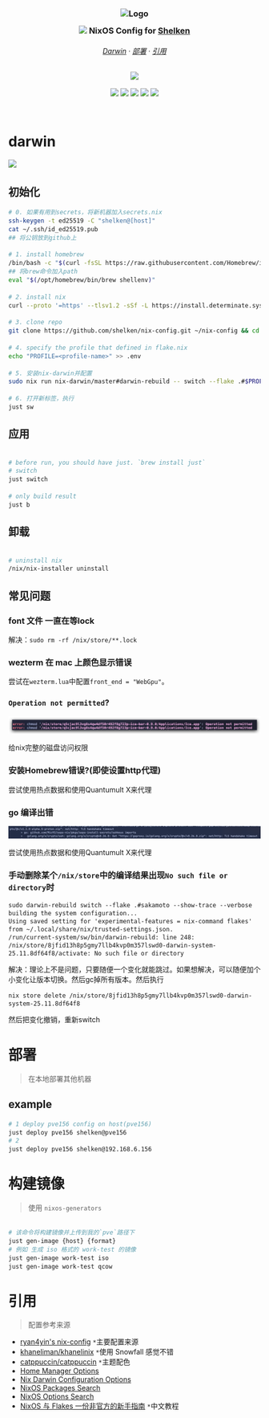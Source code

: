 <h3 align="center">
  <img src="https://images.weserv.nl?url=https://avatars.githubusercontent.com/u/33972006?v=4&fit=cover&mask=circle&maxage=7d" width="100" alt="Logo"/><br/>
  <img src="https://raw.githubusercontent.com/catppuccin/catppuccin/main/assets/misc/transparent.png" height="30" width="0px"/>
  <img src="https://cdn.jsdelivr.net/gh/homarr-labs/dashboard-icons/svg/nixos.svg" height="15" /> NixOS Config for <a href="https://github.com/shelken">Shelken</a>
  <img src="https://raw.githubusercontent.com/catppuccin/catppuccin/main/assets/misc/transparent.png" height="30" width="0px"/>
</h3>

<h6 align="center">
  <a href="#darwin">Darwin</a>
  ·
  <a href="#部署">部署</a>
  ·
  <a href="#引用">引用</a>
</h6>

<p align="center">
  <img src="https://raw.githubusercontent.com/catppuccin/catppuccin/main/assets/palette/macchiato.png" width="400" />
</p>

<p align="center">
  <a href="https://nixos.org/"><img src="https://img.shields.io/badge/NixOS-24.05-informational.svg?label=&style=for-the-badge&logo=nixos&color=EED49F&logoColor=D9E0EE&labelColor=363A4F"></a>
  <a href="https://github.com/shelken/nix-config"><img src="https://img.shields.io/github/repo-size/shelken/nix-config?style=for-the-badge&logo=github&labelColor=363A4F&color=8AADF4"></a>
  <a href="https://github.com/shelken/nix-config/commits"><img src="https://img.shields.io/github/last-commit/shelken/nix-config?logo=nixos&labelColor=363a4f&color=f5a97f&style=for-the-badge"></a>
  <a href="https://github.com/shelken/dotfiles.nix"><img src="https://img.shields.io/github/last-commit/shelken/dotfiles.nix?label=dotfiles&logoColor=363a4f&color=C6A0F6&style=for-the-badge&labelColor=363a4f"></a>
  <a href="https://github.com/shelken/dotfiles.nix"><img src="https://img.shields.io/github/actions/workflow/status/shelken/dotfiles.nix/sync-upstream.yml?label=dotfiles&logo=githubactions&logoColor=white&labelColor=363a4f&color=b7bdf8&style=for-the-badge"></a>
</p>

&nbsp;

# darwin

![](https://cdn.jsdelivr.net/gh/shelken/picbed@main/uPic/2025-08/VRa3Gk_eXkZdS.png)

## 初始化

```bash
# 0. 如果有用到secrets，将新机器加入secrets.nix
ssh-keygen -t ed25519 -C "shelken@[host]"
cat ~/.ssh/id_ed25519.pub
## 将公钥放到github上

# 1. install homebrew
/bin/bash -c "$(curl -fsSL https://raw.githubusercontent.com/Homebrew/install/HEAD/install.sh)"
## 将brew命令加入path
eval "$(/opt/homebrew/bin/brew shellenv)"

# 2. install nix
curl --proto '=https' --tlsv1.2 -sSf -L https://install.determinate.systems/nix | sh -s -- install

# 3. clone repo
git clone https://github.com/shelken/nix-config.git ~/nix-config && cd ~/nix-config

# 4. specify the profile that defined in flake.nix
echo "PROFILE=<profile-name>" >> .env

# 5. 安装nix-darwin并配置
sudo nix run nix-darwin/master#darwin-rebuild -- switch --flake .#$PROFILE

# 6. 打开新标签，执行
just sw

```

## 应用

```bash

# before run, you should have just. `brew install just`
# switch
just switch

# only build result
just b

```

## 卸载

```bash

# uninstall nix
/nix/nix-installer uninstall

```

## 常见问题

### font 文件 一直在等lock

解决：`sudo rm -rf /nix/store/**.lock`

### wezterm 在 mac 上颜色显示错误

尝试在`wezterm.lua`中配置`front_end = "WebGpu"`。

### `Operation not permitted`?

![](assets/imgs/README_2024-09-19_01-08-46.png)

给nix完整的磁盘访问权限

### 安装Homebrew错误?(即使设置http代理)

尝试使用热点数据和使用Quantumult X来代理

### go 编译出错

![](assets/imgs/README_2024-11-16_21-25-22.png)

尝试使用热点数据和使用Quantumult X来代理

### 手动删除某个`/nix/store`中的编译结果出现`No such file or directory`时

```shell
sudo darwin-rebuild switch --flake .#sakamoto --show-trace --verbose
building the system configuration...
Using saved setting for 'experimental-features = nix-command flakes' from ~/.local/share/nix/trusted-settings.json.
/run/current-system/sw/bin/darwin-rebuild: line 248: /nix/store/8jfid13h8p5gmy7llb4kvp0m357lswd0-darwin-system-25.11.8df64f8/activate: No such file or directory
```

解决：理论上不是问题，只要随便一个变化就能跳过。如果想解决，可以随便加个小变化让版本切换。然后gc掉所有版本。然后执行

```shell
nix store delete /nix/store/8jfid13h8p5gmy7llb4kvp0m357lswd0-darwin-system-25.11.8df64f8
```

然后把变化撤销，重新switch

# 部署

> 在本地部署其他机器

## example

```bash
# 1 deploy pve156 config on host(pve156)
just deploy pve156 shelken@pve156
# 2
just deploy pve156 shelken@192.168.6.156
```

# 构建镜像

> 使用 `nixos-generators`

```bash

# 该命令将构建镜像并上传到我的`pve`路径下
just gen-image {host} {format}
# 例如 生成 iso 格式的 work-test 的镜像
just gen-image work-test iso
just gen-image work-test qcow

```

# 引用

> 配置参考来源

- [ryan4yin's nix-config](https://github.com/ryan4yin/nix-config) `*`主要配置来源
- [khaneliman/khanelinix](https://github.com/khaneliman/khanelinix) `*`使用 Snowfall 感觉不错
- [catppuccin/catppuccin](https://github.com/catppuccin/catppuccin) `*`主题配色
- [Home Manager Options](https://home-manager-options.extranix.com)
- [Nix Darwin Configuration Options](https://daiderd.com/nix-darwin/manual/index.html)
- [NixOS Packages Search](https://search.nixos.org/packages)
- [NixOS Options Search](https://search.nixos.org/options)
- [NixOS 与 Flakes 一份非官方的新手指南](https://nixos-and-flakes.thiscute.world/zh) `*`中文教程
